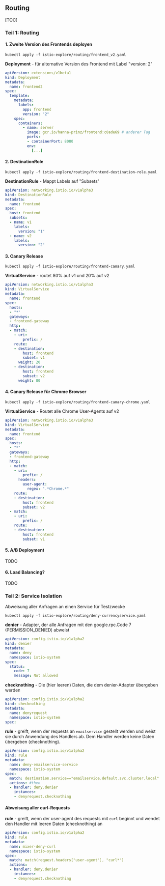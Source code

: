 

## Routing

[TOC]

### Teil 1: Routing

#### 1. Zweite Version des Frontends deployen

```shell
kubectl apply -f istio-explore/routing/frontend_v2.yaml
```

**Deployment** - für alternative Version des Frontend mit Label "version: 2"

```yaml
apiVersion: extensions/v1beta1
kind: Deployment
metadata:
  name: frontend2
spec:
  template:
    metadata:
      labels:
        app: frontend
        version: "2"
    spec:
      containers:
        - name: server
          image: gcr.io/hanna-prinz/frontend:c0ade69 # anderer Tag
          ports:
          - containerPort: 8080
          env:
            [...]
```

#### 2. DestinationRole

```
kubectl apply -f istio-explore/routing/frontend-destination-role.yaml
```

**DestinationRule** - Mappt Labels auf "Subsets"

```yaml
apiVersion: networking.istio.io/v1alpha3
kind: DestinationRule
metadata:
  name: frontend
spec:
  host: frontend
  subsets:
  - name: v1
    labels:
      version: "1"
  - name: v2
    labels:
      version: "2"
```

#### 3. Canary Release

```shell
kubectl apply -f istio-explore/routing/frontend-canary.yaml
```

**VirtualService** - routet 80% auf v1 und 20% auf v2

```yaml
apiVersion: networking.istio.io/v1alpha3
kind: VirtualService
metadata:
  name: frontend
spec:
  hosts:
  - "*"
  gateways:
  - frontend-gateway
  http:
  - match:
    - uri:
        prefix: /
    route:
    - destination:
        host: frontend
        subset: v1
      weight: 20
    - destination:
        host: frontend
        subset: v2
      weight: 80
```



#### 4. Canary Release für Chrome Browser

```
kubectl apply -f istio-explore/routing/frontend-canary-chrome.yaml
```



**VirtualService** - Routet alle Chrome User-Agents auf v2

```yaml
apiVersion: networking.istio.io/v1alpha3
kind: VirtualService
metadata:
  name: frontend
spec:
  hosts:
  - "*"
  gateways:
  - frontend-gateway
  http:
  - match:
    - uri:
        prefix: /
      headers:
        user-agent:
          regex: ".*Chrome.*"
    route:
    - destination:
        host: frontend
        subset: v2
  - match:
    - uri:
        prefix: /
    route:
    - destination:
        host: frontend
        subset: v1
```

#### 5. A/B Deployment

TODO

#### 6. Load Balancing?

TODO



### Teil 2: Service Isolation

Abweisung aller Anfragen an einen Service für Testzwecke

```shell
kubectl apply -f istio-explore/routing/deny-currencyservice.yaml
```

**denier** - Adapter, der alle Anfragen mit den google.rpc.Code 7 (PERMISSION_DENIED) abweist

```yaml
apiVersion: config.istio.io/v1alpha2
kind: denier
metadata:
  name: deny
  namespace: istio-system
spec:
  status:
    code: 7
    message: Not allowed
```

**checknothing** - Die (hier leeren) Daten, die dem denier-Adapter übergeben werden

```yaml
apiVersion: config.istio.io/v1alpha2
kind: checknothing
metadata:
  name: denyrequest
  namespace: istio-system
spec:
```

**rule** - greift, wenn der requests an `emailservice` gestellt werden und weist sie durch Anwendung des Handlers ab. Dem Handler werden keine Daten übergeben (checknothing).

```yaml
apiVersion: config.istio.io/v1alpha2
kind: rule
metadata:
  name: deny-emailservice-service
  namespace: istio-system
spec:
  match: destination.service=="emailservice.default.svc.cluster.local"
  actions: #then
  - handler: deny.denier
    instances:
    - denyrequest.checknothing
```

#### Abweisung aller curl-Requests

**rule** - greift, wenn der user-agent des requests mit `curl` beginnt und wendet den Handler mit leeren Daten (checknothing) an

```yaml
apiVersion: config.istio.io/v1alpha2
kind: rule
metadata:
  name: mixer-deny-curl
  namespace: istio-system
spec:
  match: match(request.headers["user-agent"], "curl*")
  actions:
  - handler: deny.denier
    instances:
    - denyrequest.checknothing
```

